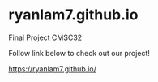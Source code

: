 # ryanlam7.github.io
Final Project CMSC32

Follow link below to check out our project! 

https://ryanlam7.github.io/


